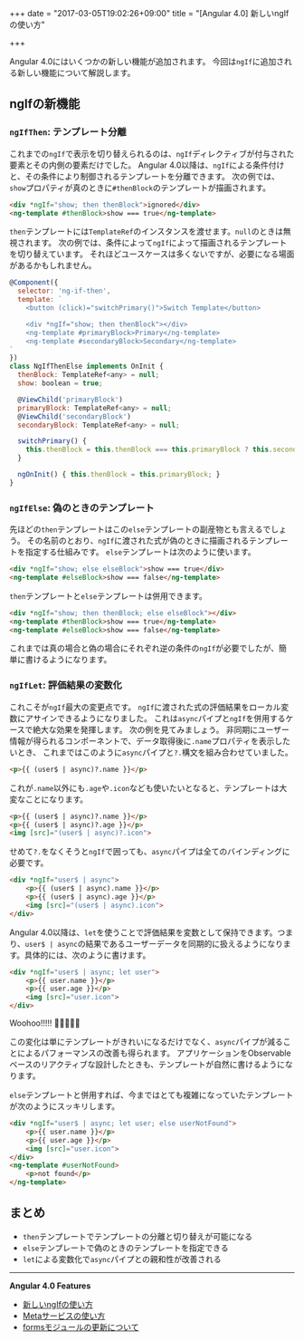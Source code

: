 +++
date = "2017-03-05T19:02:26+09:00"
title = "[Angular 4.0] 新しいngIfの使い方"

+++

Angular 4.0にはいくつかの新しい機能が追加されます。
今回は`ngIf`に追加される新しい機能について解説します。

<!--more-->

## ngIfの新機能

### `ngIfThen`: テンプレート分離

これまでの`ngIf`で表示を切り替えられるのは、`ngIf`ディレクティブが付与された要素とその内側の要素だけでした。
Angular 4.0以降は、`ngIf`による条件付けと、その条件により制御されるテンプレートを分離できます。
次の例では、`show`プロパティが真のときに`#thenBlock`のテンプレートが描画されます。

```html
<div *ngIf="show; then thenBlock">ignored</div>
<ng-template #thenBlock>show === true</ng-template>
```

`then`テンプレートには`TemplateRef`のインスタンスを渡せます。`null`のときは無視されます。
次の例では、条件によって`ngIf`によって描画されるテンプレートを切り替えています。
それほどユースケースは多くないですが、必要になる場面があるかもしれません。

```js
@Component({
  selector: 'ng-if-then',
  template: `
    <button (click)="switchPrimary()">Switch Template</button>

    <div *ngIf="show; then thenBlock"></div>
    <ng-template #primaryBlock>Primary</ng-template>
    <ng-template #secondaryBlock>Secondary</ng-template>
`
})
class NgIfThenElse implements OnInit {
  thenBlock: TemplateRef<any> = null;
  show: boolean = true;

  @ViewChild('primaryBlock')
  primaryBlock: TemplateRef<any> = null;
  @ViewChild('secondaryBlock')
  secondaryBlock: TemplateRef<any> = null;

  switchPrimary() {
    this.thenBlock = this.thenBlock === this.primaryBlock ? this.secondaryBlock : this.primaryBlock;
  }

  ngOnInit() { this.thenBlock = this.primaryBlock; }
}
```

### `ngIfElse`: 偽のときのテンプレート

先ほどの`then`テンプレートはこの`else`テンプレートの副産物とも言えるでしょう。
その名前のとおり、`ngIf`に渡された式が偽のときに描画されるテンプレートを指定する仕組みです。
`else`テンプレートは次のように使います。

```html
<div *ngIf="show; else elseBlock">show === true</div>
<ng-template #elseBlock>show === false</ng-template>
```

`then`テンプレートと`else`テンプレートは併用できます。


```html
<div *ngIf="show; then thenBlock; else elseBlock"></div>
<ng-template #thenBlock>show === true</ng-template>
<ng-template #elseBlock>show === false</ng-template>
```

これまでは真の場合と偽の場合にそれぞれ逆の条件の`ngIf`が必要でしたが、簡単に書けるようになります。

### `ngIfLet`: 評価結果の変数化

これこそが`ngIf`最大の変更点です。
`ngIf`に渡された式の評価結果をローカル変数にアサインできるようになりました。
これは`async`パイプと`ngIf`を併用するケースで絶大な効果を発揮します。
次の例を見てみましょう。
非同期にユーザー情報が得られるコンポーネントで、データ取得後に`.name`プロパティを表示したいとき、
これまではこのように`async`パイプと`?.`構文を組み合わせていました。

```html
<p>{{ (user$ | async)?.name }}</p>
```

これが`.name`以外にも`.age`や`.icon`なども使いたいとなると、テンプレートは大変なことになります。


```html
<p>{{ (user$ | async)?.name }}</p>
<p>{{ (user$ | async)?.age }}</p>
<img [src]="(user$ | async)?.icon">
```

せめて`?.`をなくそうと`ngIf`で囲っても、`async`パイプは全てのバインディングに必要です。

```html
<div *ngIf="user$ | async">
    <p>{{ (user$ | async).name }}</p>
    <p>{{ (user$ | async).age }}</p>
    <img [src]="(user$ | async).icon">
</div>
```

Angular 4.0以降は、`let`を使うことで評価結果を変数として保持できます。つまり、`user$ | async`の結果であるユーザーデータを同期的に扱えるようになります。具体的には、次のように書けます。

```html
<div *ngIf="user$ | async; let user">
    <p>{{ user.name }}</p>
    <p>{{ user.age }}</p>
    <img [src]="user.icon">
</div>
```

Woohoo!!!!! :tada::tada::tada::tada::tada:

この変化は単にテンプレートがきれいになるだけでなく、`async`パイプが減ることによるパフォーマンスの改善も得られます。
アプリケーションをObservableベースのリアクティブな設計したときも、テンプレートが自然に書けるようになります。

`else`テンプレートと併用すれば、今まではとても複雑になっていたテンプレートが次のようにスッキリします。

```html
<div *ngIf="user$ | async; let user; else userNotFound">
    <p>{{ user.name }}</p>
    <p>{{ user.age }}</p>
    <img [src]="user.icon">
</div>
<ng-template #userNotFound>
    <p>not found</p>
</ng-template>
```

## まとめ

- `then`テンプレートでテンプレートの分離と切り替えが可能になる
- `else`テンプレートで偽のときのテンプレートを指定できる
- `let`による変数化で`async`パイプとの親和性が改善される

----
**Angular 4.0 Features**

- [新しいngIfの使い方](/post/ng4-feature-ngif/)
- [Metaサービスの使い方](/post/ng4-feature-meta-service/)
- [formsモジュールの更新について](/post/ng4-feature-forms-update/)